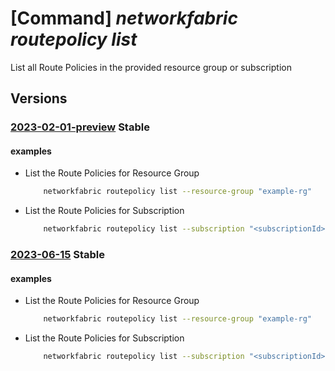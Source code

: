 # [Command] _networkfabric routepolicy list_

List all Route Policies in the provided resource group or subscription

## Versions

### [2023-02-01-preview](/Resources/mgmt-plane/L3N1YnNjcmlwdGlvbnMve30vcHJvdmlkZXJzL21pY3Jvc29mdC5tYW5hZ2VkbmV0d29ya2ZhYnJpYy9yb3V0ZXBvbGljaWVz/2023-02-01-preview.xml) **Stable**

<!-- mgmt-plane /subscriptions/{}/providers/microsoft.managednetworkfabric/routepolicies 2023-02-01-preview -->
<!-- mgmt-plane /subscriptions/{}/resourcegroups/{}/providers/microsoft.managednetworkfabric/routepolicies 2023-02-01-preview -->

#### examples

- List the Route Policies for Resource Group
    ```bash
        networkfabric routepolicy list --resource-group "example-rg"
    ```

- List the Route Policies for Subscription
    ```bash
        networkfabric routepolicy list --subscription "<subscriptionId>"
    ```

### [2023-06-15](/Resources/mgmt-plane/L3N1YnNjcmlwdGlvbnMve30vcHJvdmlkZXJzL21pY3Jvc29mdC5tYW5hZ2VkbmV0d29ya2ZhYnJpYy9yb3V0ZXBvbGljaWVz/2023-06-15.xml) **Stable**

<!-- mgmt-plane /subscriptions/{}/providers/microsoft.managednetworkfabric/routepolicies 2023-06-15 -->
<!-- mgmt-plane /subscriptions/{}/resourcegroups/{}/providers/microsoft.managednetworkfabric/routepolicies 2023-06-15 -->

#### examples

- List the Route Policies for Resource Group
    ```bash
        networkfabric routepolicy list --resource-group "example-rg"
    ```

- List the Route Policies for Subscription
    ```bash
        networkfabric routepolicy list --subscription "<subscriptionId>"
    ```
